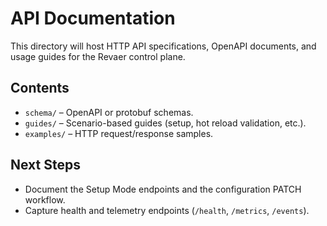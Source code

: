 # API Documentation

This directory will host HTTP API specifications, OpenAPI documents, and usage guides for the Revaer control plane.

## Contents
- `schema/` – OpenAPI or protobuf schemas.
- `guides/` – Scenario-based guides (setup, hot reload validation, etc.).
- `examples/` – HTTP request/response samples.

## Next Steps
- Document the Setup Mode endpoints and the configuration PATCH workflow.
- Capture health and telemetry endpoints (`/health`, `/metrics`, `/events`).
